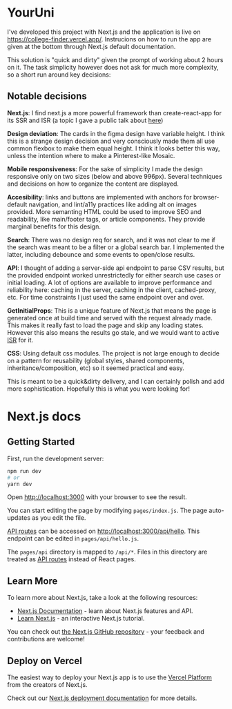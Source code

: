 # YourUni

I've developed this project with Next.js and the application is live on https://college-finder.vercel.app/. Instrucions on how to run the app are given at the bottom through Next.js default documentation.

This solution is "quick and dirty" given the prompt of working about 2 hours on it. The task simplicity however does not ask for much more complexity, so a short run around key decisions:

## Notable decisions

**Next.js**: I find next.js a more powerful framework than create-react-app for its SSR and ISR (a topic I gave a public talk about [here](https://www.youtube.com/watch?v=eXxrz4BiqSM&list=PLf9R1sIea3m2K5RkJD6zPnP0Q1t0iBs_s&index=32))

**Design deviation**: The cards in the figma design have variable height. I think this is a strange design decision and very consciously made them all use common flexbox to make them equal height. I think it looks better this way, unless the intention where to make a Pinterest-like Mosaic. 

**Mobile responsiveness**: For the sake of simplicity I made the design responsive only on two sizes (below and above 996px). Several techniques and decisions on how to organize the content are displayed.

**Accesibility**: links and buttons are implemented with anchors for browser-default navigation, and lint/a11y practices like adding alt on images provided. More semanting HTML could be used to improve SEO and readability, like main/footer tags, or article components. They provide marginal benefits for this design.

**Search**: There was no design req for search, and it was not clear to me if the search was meant to be a filter or a global search bar. I implemented the latter, including debounce and some events to open/close results. 

**API**: I thought of adding a server-side api endpoint to parse CSV results, but the provided endpoint worked unrestrictedly for either search use cases or initial loading. A lot of options are available to improve performance and reliability here: caching in the server, caching in the client, cached-proxy, etc. For time constraints I just used the same endpoint over and over.

**GetInitialProps**: This is a unique feature of Next.js that means the page is generated once at build time and served with the request already made. This makes it really fast to load the page and skip any loading states. However this also means the results go stale, and we would want to active [ISR](https://vercel.com/docs/concepts/next.js/incremental-static-regeneration) for it.

**CSS**: Using default css modules. The project is not large enough to decide on a pattern for reusability (global styles, shared components, inheritance/composition, etc) so it seemed practical and easy.

This is meant to be a quick&dirty delivery, and I can certainly polish and add more sophistication. Hopefully this is what you were looking for!

# Next.js docs

## Getting Started

First, run the development server:

```bash
npm run dev
# or
yarn dev
```

Open [http://localhost:3000](http://localhost:3000) with your browser to see the result.

You can start editing the page by modifying `pages/index.js`. The page auto-updates as you edit the file.

[API routes](https://nextjs.org/docs/api-routes/introduction) can be accessed on [http://localhost:3000/api/hello](http://localhost:3000/api/hello). This endpoint can be edited in `pages/api/hello.js`.

The `pages/api` directory is mapped to `/api/*`. Files in this directory are treated as [API routes](https://nextjs.org/docs/api-routes/introduction) instead of React pages.

## Learn More

To learn more about Next.js, take a look at the following resources:

- [Next.js Documentation](https://nextjs.org/docs) - learn about Next.js features and API.
- [Learn Next.js](https://nextjs.org/learn) - an interactive Next.js tutorial.

You can check out [the Next.js GitHub repository](https://github.com/vercel/next.js/) - your feedback and contributions are welcome!

## Deploy on Vercel

The easiest way to deploy your Next.js app is to use the [Vercel Platform](https://vercel.com/new?utm_medium=default-template&filter=next.js&utm_source=create-next-app&utm_campaign=create-next-app-readme) from the creators of Next.js.

Check out our [Next.js deployment documentation](https://nextjs.org/docs/deployment) for more details.
